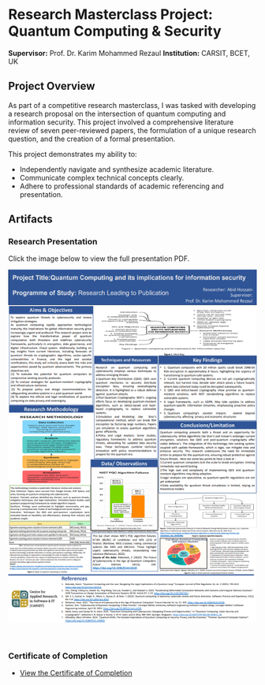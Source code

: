 # Research Masterclass Project: Quantum Computing & Security

**Supervisor:** Prof. Dr. Karim Mohammed Rezaul
**Institution:** CARSIT, BCET, UK

## Project Overview

As part of a competitive research masterclass, I was tasked with developing a research proposal on the intersection of quantum computing and information security. This project involved a comprehensive literature review of seven peer-reviewed papers, the formulation of a unique research question, and the creation of a formal presentation.

This project demonstrates my ability to:
- Independently navigate and synthesize academic literature.
- Communicate complex technical concepts clearly.
- Adhere to professional standards of academic referencing and presentation.


## Artifacts

### Research Presentation

Click the image below to view the full presentation PDF.

[![Quantum Security Presentation Preview](./presentation_preview.png)](./Quantum_Security_Presentation.pdf)

<br>

### Certificate of Completion
*   [View the Certificate of Completion](./Certificate_Dr_Rezaul.png)

